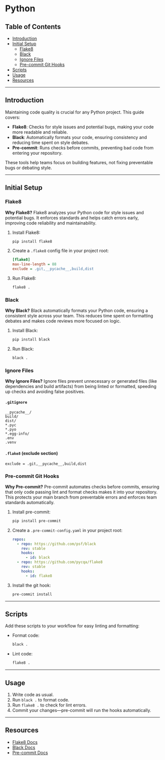 # Python


## Table of Contents
- [Introduction](#introduction)
- [Initial Setup](#initial-setup)
   - [Flake8](#flake8)
   - [Black](#black)
   - [Ignore Files](#ignore-files)
   - [Pre-commit Git Hooks](#pre-commit-git-hooks)
- [Scripts](#scripts)
- [Usage](#usage)
- [Resources](#resources)

---

## Introduction

Maintaining code quality is crucial for any Python project. This guide covers:
- **Flake8**: Checks for style issues and potential bugs, making your code more readable and reliable.
- **Black**: Automatically formats your code, ensuring consistency and reducing time spent on style debates.
- **Pre-commit**: Runs checks before commits, preventing bad code from entering your repository.

These tools help teams focus on building features, not fixing preventable bugs or debating style.

---

## Initial Setup

### Flake8

**Why Flake8?**
Flake8 analyzes your Python code for style issues and potential bugs. It enforces standards and helps catch errors early, improving code reliability and maintainability.

1. Install Flake8:
   ```bash
   pip install flake8
   ```
2. Create a `.flake8` config file in your project root:
   ```ini
   [flake8]
   max-line-length = 88
   exclude = .git,__pycache__,build,dist
   ```
3. Run Flake8:
   ```bash
   flake8 .
   ```

### Black

**Why Black?**
Black automatically formats your Python code, ensuring a consistent style across your team. This reduces time spent on formatting debates and makes code reviews more focused on logic.

1. Install Black:
   ```bash
   pip install black
   ```
2. Run Black:
   ```bash
   black .
   ```

### Ignore Files

**Why Ignore Files?**
Ignore files prevent unnecessary or generated files (like dependencies and build artifacts) from being linted or formatted, speeding up checks and avoiding false positives.

#### `.gitignore`
```
__pycache__/
build/
dist/
*.pyc
*.pyo
*.egg-info/
.env
.venv
```

#### `.flake8` (exclude section)
```
exclude = .git,__pycache__,build,dist
```

### Pre-commit Git Hooks

**Why Pre-commit?**
Pre-commit automates checks before commits, ensuring that only code passing lint and format checks makes it into your repository. This protects your main branch from preventable errors and enforces team standards automatically.

1. Install pre-commit:
   ```bash
   pip install pre-commit
   ```
2. Create a `.pre-commit-config.yaml` in your project root:
   ```yaml
   repos:
     - repo: https://github.com/psf/black
       rev: stable
       hooks:
         - id: black
     - repo: https://github.com/pycqa/flake8
       rev: stable
       hooks:
         - id: flake8
   ```
3. Install the git hook:
   ```bash
   pre-commit install
   ```

---

## Scripts

Add these scripts to your workflow for easy linting and formatting:

- Format code:
  ```bash
  black .
  ```
- Lint code:
  ```bash
  flake8 .
  ```

---

## Usage

1. Write code as usual.
2. Run `black .` to format code.
3. Run `flake8 .` to check for lint errors.
4. Commit your changes—pre-commit will run the hooks automatically.

---

## Resources

- [Flake8 Docs](https://flake8.pycqa.org/en/latest/)
- [Black Docs](https://black.readthedocs.io/en/stable/)
- [Pre-commit Docs](https://pre-commit.com/)
